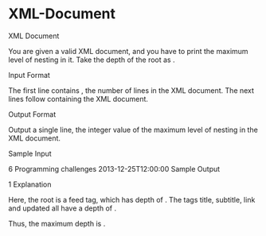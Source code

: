 # XML-Document
XML Document

You are given a valid XML document, and you have to print the maximum level of nesting in it. Take the depth of the root as .

Input Format

The first line contains , the number of lines in the XML document.
The next  lines follow containing the XML document.

Output Format

Output a single line, the integer value of the maximum level of nesting in the XML document.

Sample Input

6
<feed xml:lang='en'>
    <title>HackerRank</title>
    <subtitle lang='en'>Programming challenges</subtitle>
    <link rel='alternate' type='text/html' href='http://hackerrank.com/'/>
    <updated>2013-12-25T12:00:00</updated>
</feed>
Sample Output

1
Explanation

Here, the root is a feed tag, which has depth of .
The tags title, subtitle, link and updated all have a depth of .

Thus, the maximum depth is .
